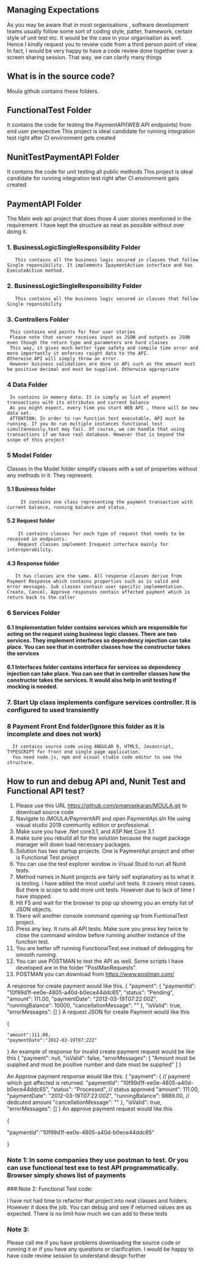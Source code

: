 
## Managing Expectations
 
As you may be aware that in most organisations , software development teams usually follow some sort of coding style, patter, framework, certain style of unit test etc. 
It would be the case in your organisation as well.
Hence I kindly request you to review code from a third person point of view.
In fact, I would be very happy to have a code review done together over a screen sharing session. That way, we can clarify  many things
 
## What is in the source code?
 
Moula github contains these folders.
 
## FunctionalTest Folder
  It contains the code for testing the PaymentAPI(WEB API endpoints) from end user perspective
  This project is ideal candidate for running integration test right after CI environment gets created

## NunitTestPaymentAPI Folder
  It contains the code for unit testing  all public methods 
  This project is ideal candidate for running integration test right after CI environment gets created

## PaymentAPI Folder
  The Main web api project that does those 4 user stories mentioned in the requirement.
  I have kept the structure as neat as possible without over doing it.
  
  ### 1. BusinessLogicSingleResponsibility Folder
       This contains all the business logic secured in classes that follow Single reponsibility. It implements IpaymentAction interface and has ExecuteAction method. 
  ### 2. BusinessLogicSingleResponsibility Folder
       This contains all the business logic secured in classes that follow Single reponsibility
  ### 3. Controllers Folder
     This contains end points for four user stories
     Please note that server receives input as JSON and outputs as JSON even though the return type and parameters are hard classes
     This way, it gives much better type safety and compile time error and more importantly it enforces raight data to the API.              Otherwise API will simply throw an error. 
     However business validations are done in APi such as the amount must be positive decimal and must be supplied. Otherwise appropriate   
  ### 4 Data Folder
     In contains in memory data. It is simply as list of payment transactions with its attributes and current balance
     As you might expect, every time you start WEB API , there will be new data set.
     ATTENTION: In order to run function test executable, API must be running. If you do run multiple instances functional test              simultaneously,test may fail. Of course, we can handle that using transactions if we have real database. However that is beyond the      scope of this project  
 ### 5 Model Folder
 Classes in the Model folder simplify classes with a set of properties without any methods in it. They represent. 
#### 5.1  Business folder 
         It contains one class representing the payment transaction with current balance, running balance and status.
#### 5.2 Request folder
        It contains classes for each type of request that needs to be received in endpoints.
        Request classes implement Irequest interface mainly for interoperability.
#### 4.3 Response folder
       It has classes are the same. All response classes derive from Payment Response which contains properties such as is valid and            error messages. Sub classes contain user specific implementation. Create, Cancel, Approve responses contain affected payment which is return back to the caller

### 6 Services Folder
#### 6.1  Implementation folder contains services which are responsible for acting on the request using business logic classes. There are two services. They implement interfaces so dependency injection can take place. You can see that in controller classes how the constructor takes the services
#### 6.1   Interfaces folder contains interface for services so dependency injection can take place. You can see that in controller classes how the constructor takes the services. It would also help in unit testing if mocking is needed.

### 7. Start Up class implements configure services controller. It is configured to used transiently

### 8 Payment Front End folder(Ignore this folder as it is incomplete and does not work)
      It contains source code using ANGULAR 9, HTML5, Javascript, TYPESCRIPT for front end single page application.
      You need node.js, npm and visual studio code editor to see the structure.
      

## How to run and debug  API and, Nunit Test and Functional API test?
 
1. Please use this URL https://github.com/pmanisekaran/MOULA.git to download source code
2. Navigate to /MOULA/PaymentAPI and open PaymentApi.sln file using visual studio 2019 community edition or professional.
3. Make sure you have .Net core3.1, and ASP.Net Core 3.1
4. make sure you rebuild all for the solution because the nuget package manager will down load necessary packages.
5. Solution has two startup projects. One is PaymentApi project and other is Functional Test project
6. You can use the test explorer window in Visual Stuid to run all Nunit tests. 
7. Method names in Nunit projects are fairly self explanatory as to what it is testing. I have added the most useful unit tests. It covers most cases. But there is scope to add more unit tests. However due to lack of time I have stopped. 
8. Hit F5 and wait for the browser to pop up showing you an empty list of JSON objects.
9. There will another console command opening up from FuntionalTest project.
10. Press any key. It runs all API tests. Make sure you press key twice to close the command window before running another instance of the function test.
11. You are better off running FunctionalTest.exe instead of debugging for smooth running.
12. You can use POSTMAN to test the API as well. Some scripts I have developed are in the folder "PostManRequests".
13. POSTMAN you can download from https://www.postman.com/

A response for create payment would like this.
{
    "payment": {
        "paymentId": "10f99d1f-ee0e-4805-a40d-b0ece44ddc65",
        "status": "Pending",
        "amount": 111.00,
        "paymentDate": "2012-03-19T07:22:00Z",
        "runningBalance": 10000,
        "cancellationMessage": ""
    },
    "isValid": true,
    "errorMessages": []
}
A request JSON for create Payment would like this

{

    "amount":111.00,
    "paymentDate":"2012-03-19T07:22Z"
    

}
An example of response for invalid create payment request would be like this
{
    "payment": null,
    "isValid": false,
    "errorMessages": [
        "Amount must be supplied and must be positive number and date must be supplied"
    ]
}

An Approve payment response would like this.
{
    "payment": { // payment which got affected is returned.
        "paymentId": "10f99d1f-ee0e-4805-a40d-b0ece44ddc65",
        "status": "Processed", // status approved
        "amount": 111.00,
        "paymentDate": "2012-03-19T07:22:00Z",
        "runningBalance": 9889.00, // dedcuted amount
        "cancellationMessage": ""
    },
    "isValid": true,
    "errorMessages": []
}
An approve payment request would like this

{

   "paymentId":"10f99d1f-ee0e-4805-a40d-b0ece44ddc65"

}

### Note 1: In some companies they use postman to test. Or you can use functional test exe to test API programmatically. Browser simply shows list of payments
 
###:Note 2: Functional Test code:
 
I have not had time to refactor that project into neat classes and folders. However it does the job. You can debug and see if returned values are as expected. There is no limit how much we can add to these tests
 
### Note 3:
Please call me if you have problems downloading the source code or running it or if you have any questions or clarification.
I would be happy to have code review session to understand design further

